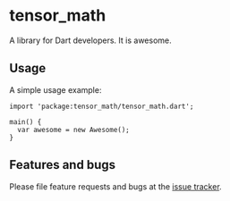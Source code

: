 # tensor_math

A library for Dart developers. It is awesome.

## Usage

A simple usage example:

    import 'package:tensor_math/tensor_math.dart';

    main() {
      var awesome = new Awesome();
    }

## Features and bugs

Please file feature requests and bugs at the [issue tracker][tracker].

[tracker]: http://example.com/issues/replaceme